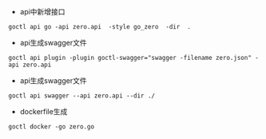 - api中新增接口

```shell
goctl api go -api zero.api  -style go_zero  -dir  .
`````

- api生成swagger文件
```shell
goctl api plugin -plugin goctl-swagger="swagger -filename zero.json" -api zero.api
```
- api生成swagger文件
```shell
goctl api swagger --api zero.api --dir ./
```

- dockerfile生成
```shell
goctl docker -go zero.go
```